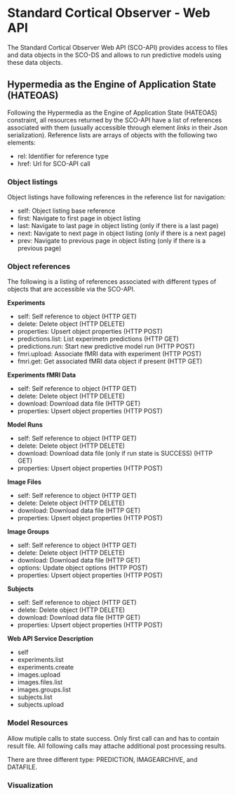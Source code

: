 # Standard Cortical Observer - Web API

The Standard Cortical Observer Web API (SCO-API) provides access to files and data objects in the SCO-DS and allows to run predictive models using these data objects.


## Hypermedia as the Engine of Application State (HATEOAS)

Following the Hypermedia as the Engine of Application State (HATEOAS) constraint, all resources returned by the SCO-API have a list of references associated with them (usually accessible through element *links* in their Json serialization). Reference lists are arrays of objects with the following two elements:

- rel: Identifier for reference type
- href: Url for SCO-API call


### Object listings

Object listings have following references in the reference list for navigation:

- self: Object listing base reference
- first: Navigate to first page in object listing
- last: Navigate to last page in object listing (only if there is  a last page)
- next: Navigate to next page in object listing (only if there is  a next page)
- prev: Navigate to previous page in object listing (only if there is a previous page)


### Object references

The following is a listing of references associated with different types of objects that are accessible via the SCO-API.

**Experiments**

- self: Self reference to object (HTTP GET)
- delete: Delete object (HTTP DELETE)
- properties: Upsert object properties (HTTP POST)
- predictions.list: List experimetn predictions (HTTP GET)
- predictions.run: Start new predictive model run (HTTP POST)
- fmri.upload: Associate fMRI data with experiment (HTTP POST)
- fmri.get: Get associated fMRI data object if present (HTTP GET)

**Experiments fMRI Data**

- self: Self reference to object (HTTP GET)
- delete: Delete object (HTTP DELETE)
- download: Download data file (HTTP GET)
- properties: Upsert object properties (HTTP POST)

**Model Runs**

- self: Self reference to object (HTTP GET)
- delete: Delete object (HTTP DELETE)
- download: Download data file (only if run state is SUCCESS) (HTTP GET)
- properties: Upsert object properties (HTTP POST)

**Image Files**

- self: Self reference to object (HTTP GET)
- delete: Delete object (HTTP DELETE)
- download: Download data file (HTTP GET)
- properties: Upsert object properties (HTTP POST)

**Image Groups**

- self: Self reference to object (HTTP GET)
- delete: Delete object (HTTP DELETE)
- download: Download data file (HTTP GET)
- options: Update object options (HTTP POST)
- properties: Upsert object properties (HTTP POST)

**Subjects**

- self: Self reference to object (HTTP GET)
- delete: Delete object (HTTP DELETE)
- download: Download data file (HTTP GET)
- properties: Upsert object properties (HTTP POST)

**Web API Service Description**

- self
- experiments.list
- experiments.create
- images.upload
- images.files.list
- images.groups.list
- subjects.list
- subjects.upload

### Model Resources


Allow mutiple calls to state success. Only first call can and has to contain result file. All following calls may attache additional post processing results.

There are three different type: PREDICTION, IMAGEARCHIVE, and DATAFILE.

### Visualization
